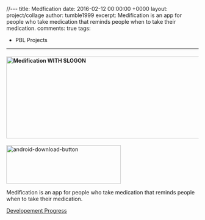 //---
title: Medfication
date: 2016-02-12 00:00:00 +0000
layout: project/collage
author: tumble1999
excerpt: Medification is an app for people who take medication that reminds people
  when to take their medication.
comments: true
tags:
 - PBL Projects
---
<h4 style="text-align:left;"><img class="wp-image-668 size-full alignnone" src="https://10trowc.files.wordpress.com/2016/03/medification-with-slogon.png" alt="Medification WITH SLOGON" width="944" height="215" /></h4>

<p style="text-align:left;"><a href="https://github.com/tumble1999/Medification/raw/master/Medifircation.apk" rel="attachment wp-att-602"><img class="alignnone wp-image-602 size-medium" src="https://10trowc.files.wordpress.com/2016/02/android-download-button.png?w=300" alt="android-download-button" width="300" height="101" /></a></p>

Medification is an app for people who take medication that reminds people when to take their medication.

<p style="text-align:left;"><a href="https://10trowc.wordpress.com/category/medification/" target="_blank">Developement Progress</a></p>
